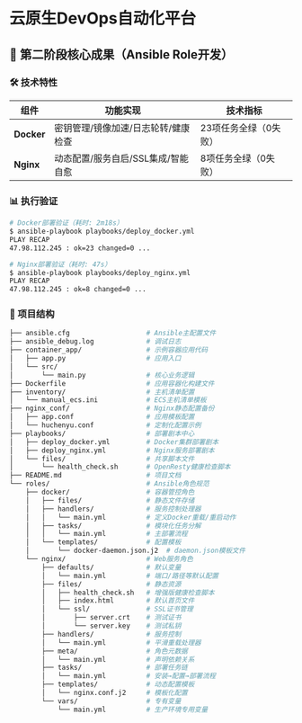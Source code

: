 # 云原生DevOps自动化平台

## 🚀 第二阶段核心成果（Ansible Role开发）

### 🛠️ 技术特性
| 组件     | 功能实现                                     | 技术指标                           |
|----------|----------------------------------------------|------------------------------------|
|**Docker**| 密钥管理/镜像加速/日志轮转/健康检查          | 23项任务全绿（0失败）              |
| **Nginx**| 动态配置/服务自启/SSL集成/智能自愈           | 8项任务全绿（0失败）               |

### 📊 执行验证
```bash
# Docker部署验证（耗时: 2m18s）
$ ansible-playbook playbooks/deploy_docker.yml
PLAY RECAP
47.98.112.245 : ok=23 changed=0 ...

# Nginx部署验证（耗时: 47s）  
$ ansible-playbook playbooks/deploy_nginx.yml
PLAY RECAP
47.98.112.245 : ok=8 changed=0 ...
```

### 📂 项目结构
```bash
├── ansible.cfg                   # Ansible主配置文件
├── ansible_debug.log             # 调试日志
├── container_app/                # 示例容器应用代码
│   ├── app.py                    # 应用入口
│   └── src/
│       └── main.py               # 核心业务逻辑
├── Dockerfile                    # 应用容器化构建文件
├── inventory/                    # 主机清单配置
│   └── manual_ecs.ini            # ECS主机清单模板
├── nginx_conf/                   # Nginx静态配置备份
│   ├── app.conf                  # 应用模板配置
│   └── huchenyu.conf             # 定制化配置示例
├── playbooks/                    # 部署剧本中心
│   ├── deploy_docker.yml         # Docker集群部署剧本
│   ├── deploy_nginx.yml          # Nginx服务部署剧本
│   └── files/                    # 共享脚本文件
│       └── health_check.sh       # OpenResty健康检查脚本
├── README.md                     # 项目文档
└── roles/                        # Ansible角色规范
    ├── docker/                   # 容器管控角色
    │   ├── files/                # 静态文件存储
    │   ├── handlers/             # 服务控制处理器
    │   │   └── main.yml          # 定义Docker重载/重启动作
    │   ├── tasks/                # 模块化任务分解
    │   │   └── main.yml          # 主部署流程
    │   └── templates/            # 配置模板
    │       └── docker-daemon.json.j2  # daemon.json模板文件
    └── nginx/                    # Web服务角色
        ├── defaults/             # 默认变量
        │   └── main.yml          # 端口/路径等默认配置
        ├── files/                # 静态资源
        │   ├── health_check.sh   # 增强版健康检查脚本
        │   ├── index.html        # 默认首页文件
        │   └── ssl/              # SSL证书管理
        │       ├── server.crt    # 测试证书
        │       └── server.key    # 测试私钥
        ├── handlers/             # 服务控制
        │   └── main.yml          # 平滑重载处理器
        ├── meta/                 # 角色元数据
        │   └── main.yml          # 声明依赖关系
        ├── tasks/                # 部署任务链
        │   └── main.yml          # 安装→配置→部署流程
        ├── templates/            # 动态配置模板
        │   └── nginx.conf.j2     # 模板化配置
        └── vars/                 # 专有变量
            └── main.yml          # 生产环境专用变量
